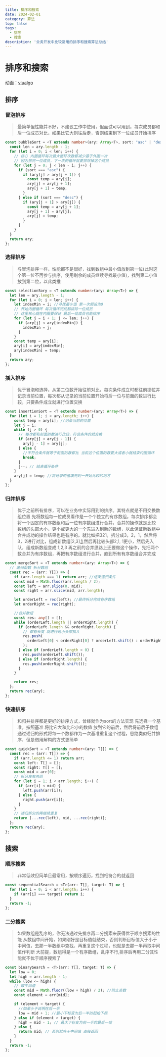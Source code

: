 ```yaml
---
title: 排序和搜索
date: 2024-02-01
category: 算法
top: false
tags:
  - 排序
  - 搜索
description: '业务开发中比较常用的排序和搜索算法总结'
---
```


# 排序和搜索

动画：[viualgo][1]

## 排序
### 冒泡排序
> 最简单但性能并不好，不建议工作中使用，但面试可以用到，每次成员都和后一位成员对比，如果比它大则往后走，否则结束到下一位成员开始排序
```typescript
const bubbleSort = <T extends number>(ary: Array<T>, sort: "asc" | "desc" = "asc") => {
  const len = ary.length - 1;
  for (let i = 0; i < len; i++) {
    // 核心 内圈循环每次最大循环次数都减少基于外圈一次
    // 因为排完一位成员，下一次的循环就要排除掉这个成员
    for (let j = 0; j < len - i; j++) {
      if (sort === "asc") {
        if (ary[j] > ary[j + 1]) {
          const temp = ary[j];
          ary[j] = ary[j + 1];
          ary[j + 1] = temp;
        }
      } else if (sort === "desc") {
        if (ary[j + 1] > ary[j]) {
          const temp = ary[j + 1];
          ary[j + 1] = ary[j];
          ary[j] = temp;
        }
      }
    }
  }
  return ary;
};
```
### 选择排序
> 与冒泡排序一样，性能都不是很好，找到数组中最小值放到第一位(此时这个第一位不再参与排序，使用剩余的成员继续寻找最小值)，找到第二小值 放到第二位，以此类推
```typescript
const selectionSory = <T extends number>(ary: Array<T>) => {
  let len = ary.length - 1;
  for (let i = 0; i < len; i++) {
    let indexMin = i; //寻找最小值 第一次假设为0
    // 开始内圈循环 每次循环完成都排除一位成员
    // 这里核心就在内圈要保证 最后一位成员也能排序
    for (let j = i + 1; j <= len; j++) {
      if (ary[j] < ary[indexMin]) {
        indexMin = j;
      }
    }
    const temp = ary[i];
    ary[i] = ary[indexMin];
    ary[indexMin] = temp;
  }
  return ary;
};
```
### 插入排序
> 优于冒泡和选择，从第二位数开始往前对比，每次条件成立时都往前挪位并记录当前位置，每次都从记录的当前位置开始将后一位与前面的数进行比较，只要条件成立就进行位置交换
```typescript
const insertionSort = <T extends number>(ary: Array<T>) => {
  for (let i = 1; i < ary.length; i++) {
    const temp = ary[i]; //记录当前的位置
    let j = i;
    while (j > 0) {
      // 每次都和前面的数进行比较，符合条件的就交换
      if (ary[j] < ary[j - 1]) {
        ary[j - 1] = ary[j];
      } else {
        //不符合条件就等于前面的数都比 当前这个位置的数要大或者小就结束内圈循环
        break;
      }
      j--; // 结束循环条件
    }
    ary[j] = temp; //将记录的值填充到一开始比较的地方
  }
};
```
### 归并排序
> 优于之前所有排序，可以在业务中实际用到的排序。其特点就是不用交换数组位置
> 先将数组每一位成员看作是一个个独立的有序数组，每次排序都会将一个固定的有序数组和后一位有序数组进行合并，合并的操作就是比较 数组的头部大小，更小或更大的一个先进入到新的数组，以此保证新数组中合并成功的操作结果也是有序的。就比如把321，拆分成3，2，1，然后将3，2进行对比，组成新数组[2,3],[1],然后再比较头部2,1, 1更小，然后先入队，组成新数组变成 1,2,3
> 再之前的合并思路上还要做这个操作，先把两个数合并为有序数组，再把有序数组进行合并，直到所有有序数组合并完成
```typescript
const mergeSort = <T extends number>(ary: Array<T>) => {
  // 递归函数 拆分数组
  const rec = (arr: T[]) => {
    if (arr.length === 1) return arr; //结束递归条件
    const mid = Math.floor(arr.length / 2);
    const left = arr.slice(0, mid);
    const right = arr.slice(mid, arr.length);

    let orderLeft = rec(left); //最终拆分完成有序数组
    let orderRight = rec(right);

    //合并数组
    const res: any[] = [];
    while (orderLeft.length || orderRight.length) {
      if (orderLeft.length && orderRight.length) {
        // 都有长度 就进行最小头部插入
        res.push(
          orderLeft[0] < orderRight[0] ? orderLeft.shift() : orderRight.shift()
        );
      } else if (orderLeft.length > 0) {
        res.push(orderLeft.shift());
      } else if (orderRight.length) {
        res.push(orderRight.shift());
      }
    }

    return res;
  };
  return rec(ary);
};
```
### 快速排序
> 和归并排序都是更好的排序方式，曾经就作为sort的方法实现
> 先选择一个基准，按照基准 将比它大和比它小的数值 放到它的前后，然后将前后子数组通过递归的形式将每一个数都作为一次基准重复这个过程，思路类似归并排序，但是借用解构的方式更简单
```typescript
const quickSort = <T extends number>(ary: T[]) => {
  const rec = (arr: T[]) => {
    if (arr.length <= 1) return arr;
    const left: T[] = [];
    const right: T[] = [];
    const mid = arr[0];
    // 拆分左右两组
    for (let i = 1; i < arr.length; i++) {
      if (arr[i] < mid) {
        left.push(arr[i]);
      } else {
        right.push(arr[i]);
      }
    }
    // 递归拆分的再继续重复
    return [...rec(left), mid, ...rec(right)];
  };
  return rec(ary);
};
```
## 搜索
### 顺序搜索
> 非常低效但简单且最常用，按顺序遍历，找到相符合的就返回
```typescript
const sequentialSearch = <T>(arr: T[], target: T) => {
  for (let i = 0; i < arr.length; i++) {
    if (arr[i] === target) return i;
  }
  return -1;
};
```
### 二分搜索
> 如果数组是乱序的，你无法通过先排序再二分搜索来获得优于顺序搜索的性能
> 从数组中间开始，如果刚好是目标值就结束，否则判断目标值大于小于中间值，去那一半数组中查找，再重复这个过程，也就是去那一半再取中间值作判断
> 大前提，数组得是一个有序数组，乱序不行,排序后再用二分其性能就不优于顺序搜索了
```typescript
const binarySearch = <T>(arr: T[], target: T) => {
  let low = 0;
  let high = arr.length - 1;
  while (low <= high) {
    // 取中间值
    const mid = Math.floor((low + high) / 2); //防止奇数
    const element = arr[mid];

    if (element < target) {
      //如果小于说明在后一半
      low = mid + 1; //最小下标变为后一半的起始下标
    } else if (element > target) {
      high = mid - 1; // 最大下标变为前一半的最后一位
    } else {
      return mid; // 否则就等于中间值 直接返回
    }
  }
  return -1;
};
```

  [1]: https://visualgo.net/zh/sorting